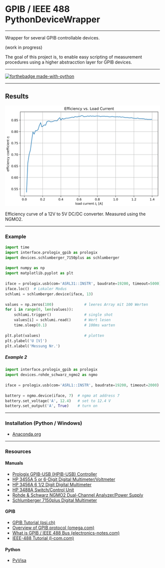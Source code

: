 # GPIB / IEEE 488 PythonDeviceWrapper

---

Wrapper for several GPIB controllable devices.

(work in progress)

The goal of this project is, to enable easy scripting of measurement procedures using a higher abstracction layer for GPIB devices.

---

[![forthebadge made-with-python](http://ForTheBadge.com/images/badges/made-with-python.svg)](https://www.python.org/)

---

## Results

![results/Efficiency_vs_LoadCurrent.png](results/Efficiency_vs_LoadCurrent.png)

Efficiency curve of a 12V to 5V DC/DC converter. Measured using the NGMO2.

---

### Example

```python
import time
import interface.prologix_gpib as prologix
import devices.schlumberger_7150plus as schlumberger

import numpy as np
import matplotlib.pyplot as plt

iface = prologix.usb(com='ASRL31::INSTR', baudrate=19200, timeout=5000)
iface.loc()  # Lokaler Modus
schlumi = schlumberger.device(iface, 13)

values = np.zeros(100)              # leeres Array mit 100 Werten
for i in range(0, len(values)):
    schlumi.trigger()               # single shot
    values[i] = schlumi.read()      # Wert lesen
    time.sleep(0.1)                 # 100ms warten

plt.plot(values)                    # plotten
plt.ylabel('U [V]')
plt.xlabel('Messung Nr.')

```

##### Example 2

```python
import interface.prologix_gpib as prologix
import devices.rohde_schwarz_ngmo2 as ngmo

iface = prologix.usb(com='ASRL1::INSTR', baudrate=19200, timeout=2000)

battery = ngmo.device(iface, 7)  # ngmo at address 7
battery.set_voltage('A', 12.4)   # set to 12.4 V
battery.set_output('A', True)    # turn on
```

---

### Installation (Python / Windows)

- [Anaconda.org](https://www.anaconda.com/distribution/)

---

### Resources

#### Manuals

- [Prologix GPIB-USB (HPIB-USB) Controller](http://prologix.biz/gpib-usb-controller.html)
- [HP 3455A 5 or 6-Digit Digital Multimeter/Voltmeter](https://www.keysight.com/de/pd-3455A%3Aepsg%3Apro-pn-3455A/5-or-6-digit-digital-multimeter-voltmeter?cc=CH&lc=ger)
- [HP 3456A 6 1/2 Digit Digital Multimeter](https://www.keysight.com/en/pd-3456A%3Aepsg%3Apro-pn-3456A/6-1-2-digit-digital-multimeter?cc=CH&lc=ger)
- [HP 3488A Switch/Control Unit](https://www.keysight.com/en/pd-1000001304%3Aepsg%3Apro/switch-control-unit?cc=CH&lc=ger)
- [Rohde & Schwarz NGMO2 Dual-Channel Analyzer/Power Supply](https://www.rohde-schwarz.com/ch/produkt/ngmo2-produkt-startseite_63493-8304.html)
- [Schlumberger 7150plus Digital Multimeter](http://bee.mif.pg.gda.pl/ciasteczkowypotwor/Solartron/Solartron_Schlumberger_7150_Plus_User_Manual.pdf)

#### GPIB

- [GPIB Tutorial (psi.ch)](http://lmu.web.psi.ch/docu/manuals/software_manuals/GPIB/GPIB_tutorial.pdf)
- [Overview of GPIB protocol (omega.com)](https://www.omega.co.uk/temperature/z/overviewieee.html)
- [What is GPIB / IEEE 488 Bus (electronics-notes.com)](https://www.electronics-notes.com/articles/test-methods/gpib-ieee-488-bus/what-is-gpib-ieee488.php)
- [IEEE-488 Tutorial (l-com.com)](http://www.l-com.com/multimedia/catalog_page/lc004_ieee-488_tutorial.pdf)

#### Python

- [PyVisa](https://pyvisa.readthedocs.io/en/master/)



